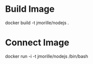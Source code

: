 # Build Image
docker build -t jmorille/nodejs .

 # Connect Image
docker run -i -t jmorille/nodejs /bin/bash